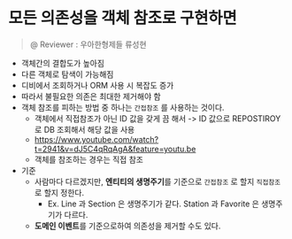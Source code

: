 # 모든 의존성을 객체 참조로 구현하면

> @ Reviewer : 우아한형제들 류성현

- 객체간의 결합도가 높아짐
- 다른 객체로 탐색이 가능해짐
- 디비에서 조회하거나 ORM 사용 시 복잡도 증가
- 따라서 불필요한 의존은 최대한 제거해야 함
- 객체 참조를 피하는 방법 중 하나는 `간접참조` 를 사용하는 것이다.
    - 객체에서 직접참조가 아닌 ID 값을 갖게 끔 해서 -> ID 값으로 REPOSTIROY 로 DB 조회해서 해당 값을 사용
    - https://www.youtube.com/watch?t=2941&v=dJ5C4qRqAgA&feature=youtu.be
    - 객체를 참조하는 경우는 직접 참조
- 기준
  - 사람마다 다르겠지만, **엔티티의 생명주기**를 기준으로 `간접참조` 로 할지 `직접참조`로 할지 정한다.
    - Ex. Line 과 Section 은 생명주기가 같다. Station 과 Favorite 은 생명주기가 다르다.
  - **도메인 이벤트**를 기준으로하여 의존성을 제거할 수도 있다.
